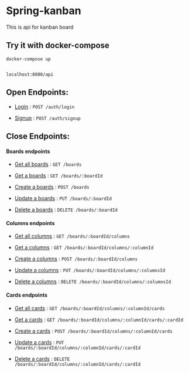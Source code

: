 # Spring-kanban
This is api for kanban board

## Try it with docker-compose

    docker-compose up
    
    
    localhost:8080/api

## Open Endpoints:

* [Login](/api/auth/login.md)  : `POST /auth/login`

* [Signup](/api/auth/signup.md) : `POST /auth/signup`

## Close Endpoints:

#### Boards endpoints

* [Get all boards](/api/boards/getAll.md) : `GET /boards`

* [Get a boards](/api/boards/get.md) : `GET /boards/:boardId`

* [Create a boards](/api/boards/post.md) : `POST /boards`

* [Update a boards](/api/boards/put.md) : `PUT /boards/:boardId`

* [Delete a boards](/api/boards/delete.md) : `DELETE /boards/:boardId`

#### Columns endpoints

* [Get all columns](/api/columns/getAll.md) : `GET /boards/:boardId/columns`

* [Get a columns](/api/columns/get.md) : `GET /boards/:boardId/columns/:columnId`

* [Create a columns](/api/columns/post.md) : `POST /boards/:boardId/columns`

* [Update a columns](/api/columns/put.md) : `PUT /boards/:boardId/columns/:columnsId`

* [Delete a columns](/api/columns/delete.md) : `DELETE /boards/:boardId/columns/:columnsId`

#### Cards endpoints

* [Get all cards](/api/cards/getAll.md) : `GET /boards/:boardId/columns/:columnId/cards`

* [Get a cards](/api/cards/get.md) : `GET /boards/:boardId/columns/:columnId/cards/:cardId`

* [Create a cards](/api/cards/post.md) : `POST /boards/:boardId/columns/:columnId/cards`

* [Update a cards](/api/cards/put.md) : `PUT /boards/:boardId/columns/:columnId/cards/:cardId`

* [Delete a cards](/api/cards/delete.md) : `DELETE /boards/:boardId/columns/:columnId/cards/:cardId`
